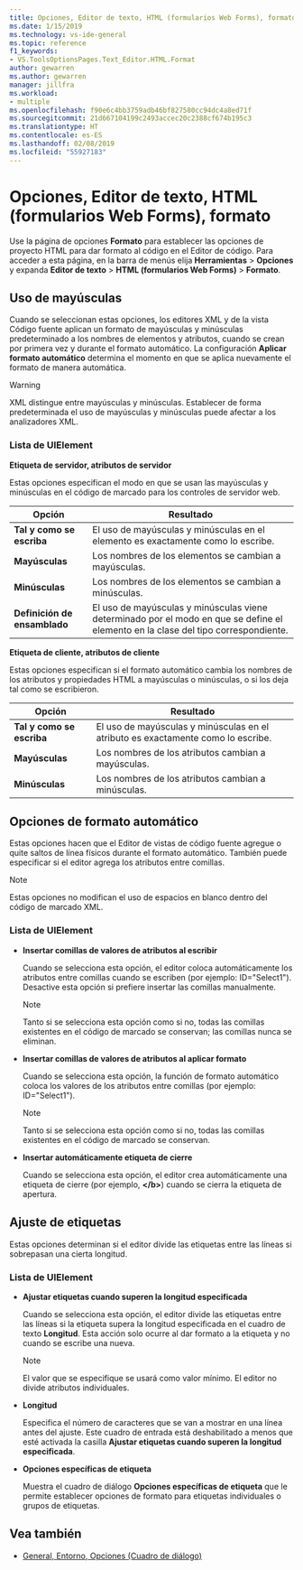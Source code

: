```yaml
---
title: Opciones, Editor de texto, HTML (formularios Web Forms), formato
ms.date: 1/15/2019
ms.technology: vs-ide-general
ms.topic: reference
f1_keywords:
- VS.ToolsOptionsPages.Text_Editor.HTML.Format
author: gewarren
ms.author: gewarren
manager: jillfra
ms.workload:
- multiple
ms.openlocfilehash: f90e6c4bb3759adb46bf827580cc94dc4a8ed71f
ms.sourcegitcommit: 21d667104199c2493accec20c2388cf674b195c3
ms.translationtype: HT
ms.contentlocale: es-ES
ms.lasthandoff: 02/08/2019
ms.locfileid: "55927183"
---
```

# <a name="options-text-editor-html-web-forms-formatting"></a>Opciones, Editor de texto, HTML (formularios Web Forms), formato

Use la página de opciones **Formato** para establecer las opciones de proyecto HTML para dar formato al código en el Editor de código. Para acceder a esta página, en la barra de menús elija **Herramientas** > **Opciones** y expanda **Editor de texto** > **HTML (formularios Web Forms)** > **Formato**.

## <a name="capitalization"></a>Uso de mayúsculas

Cuando se seleccionan estas opciones, los editores XML y de la vista Código fuente aplican un formato de mayúsculas y minúsculas predeterminado a los nombres de elementos y atributos, cuando se crean por primera vez y durante el formato automático. La configuración **Aplicar formato automático** determina el momento en que se aplica nuevamente el formato de manera automática.

> [!WARNING]
> XML distingue entre mayúsculas y minúsculas. Establecer de forma predeterminada el uso de mayúsculas y minúsculas puede afectar a los analizadores XML.

### <a name="uielement-list"></a>Lista de UIElement

**Etiqueta de servidor, atributos de servidor**

Estas opciones especifican el modo en que se usan las mayúsculas y minúsculas en el código de marcado para los controles de servidor web.

|Opción|Resultado|
|---------------------------------|------------------------------|
|**Tal y como se escriba**|El uso de mayúsculas y minúsculas en el elemento es exactamente como lo escribe.|
|**Mayúsculas**|Los nombres de los elementos se cambian a mayúsculas.|
|**Minúsculas**|Los nombres de los elementos se cambian a minúsculas.|
|**Definición de ensamblado**|El uso de mayúsculas y minúsculas viene determinado por el modo en que se define el elemento en la clase del tipo correspondiente.|


**Etiqueta de cliente, atributos de cliente**

Estas opciones especifican si el formato automático cambia los nombres de los atributos y propiedades HTML a mayúsculas o minúsculas, o si los deja tal como se escribieron.

|Opción|Resultado|
|---------------------------------|------------------------------|
|**Tal y como se escriba**|El uso de mayúsculas y minúsculas en el atributo es exactamente como lo escribe.|
|**Mayúsculas**|Los nombres de los atributos cambian a mayúsculas.|
|**Minúsculas**|Los nombres de los atributos cambian a minúsculas.|


## <a name="automatic-formatting-options"></a>Opciones de formato automático

Estas opciones hacen que el Editor de vistas de código fuente agregue o quite saltos de línea físicos durante el formato automático. También puede especificar si el editor agrega los atributos entre comillas.

> [!NOTE]
> Estas opciones no modifican el uso de espacios en blanco dentro del código de marcado XML.

### <a name="uielement-list"></a>Lista de UIElement

- **Insertar comillas de valores de atributos al escribir**

   Cuando se selecciona esta opción, el editor coloca automáticamente los atributos entre comillas cuando se escriben (por ejemplo: ID="Select1"). Desactive esta opción si prefiere insertar las comillas manualmente.


   > [!NOTE]
   > Tanto si se selecciona esta opción como si no, todas las comillas existentes en el código de marcado se conservan; las comillas nunca se eliminan.

- **Insertar comillas de valores de atributos al aplicar formato**

   Cuando se selecciona esta opción, la función de formato automático coloca los valores de los atributos entre comillas (por ejemplo: ID="Select1").

   > [!NOTE]
   > Tanto si se selecciona esta opción como si no, todas las comillas existentes en el código de marcado se conservan.

- **Insertar automáticamente etiqueta de cierre**

   Cuando se selecciona esta opción, el editor crea automáticamente una etiqueta de cierre (por ejemplo, **\</b>**) cuando se cierra la etiqueta de apertura.

## <a name="tag-wrapping"></a>Ajuste de etiquetas

Estas opciones determinan si el editor divide las etiquetas entre las líneas si sobrepasan una cierta longitud.

### <a name="uielement-list"></a>Lista de UIElement

- **Ajustar etiquetas cuando superen la longitud especificada**

   Cuando se selecciona esta opción, el editor divide las etiquetas entre las líneas si la etiqueta supera la longitud especificada en el cuadro de texto **Longitud**. Esta acción solo ocurre al dar formato a la etiqueta y no cuando se escribe una nueva.

   > [!NOTE]
   > El valor que se especifique se usará como valor mínimo. El editor no divide atributos individuales.

- **Longitud**

   Especifica el número de caracteres que se van a mostrar en una línea antes del ajuste. Este cuadro de entrada está deshabilitado a menos que esté activada la casilla **Ajustar etiquetas cuando superen la longitud especificada**.

- **Opciones específicas de etiqueta**

   Muestra el cuadro de diálogo **Opciones específicas de etiqueta** que le permite establecer opciones de formato para etiquetas individuales o grupos de etiquetas.

## <a name="see-also"></a>Vea también

- [General, Entorno, Opciones (Cuadro de diálogo)](../../ide/reference/general-environment-options-dialog-box.md)